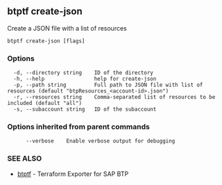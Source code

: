 ## btptf create-json

Create a JSON file with a list of resources

```
btptf create-json [flags]
```

### Options

```
  -d, --directory string    ID of the directory
  -h, --help                help for create-json
  -p, --path string         Full path to JSON file with list of resources (default "btpResources_<account-id>.json")
  -r, --resources string    Comma-separated list of resources to be included (default "all")
  -s, --subaccount string   ID of the subaccount
```

### Options inherited from parent commands

```
      --verbose    Enable verbose output for debugging
```

### SEE ALSO

* [btptf](btptf.md)	 - Terraform Exporter for SAP BTP

